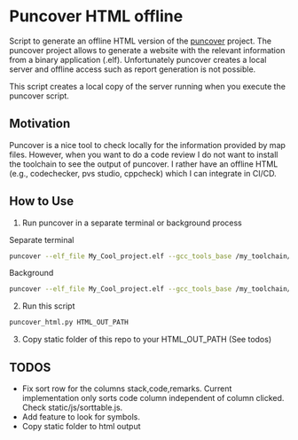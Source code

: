 # Puncover HTML offline

Script to generate an offline HTML version of the [puncover](https://github.com/HBehrens/puncover) project. 
The puncover project allows to generate a website with the relevant information from a binary application (.elf). 
Unfortunately puncover creates a local server and offline access such as report generation is not possible. 

This script creates a local copy of the server running when you execute the puncover script.

## Motivation

Puncover is a nice tool to check locally for the information provided by map files. However, when you want to do a code review I do not want
to install the toolchain to see the output of puncover. I rather have an offline  HTML (e.g., codechecker, pvs studio, cppcheck) which I can
integrate in CI/CD.

## How to Use

1. Run puncover in a separate terminal or background process

Separate terminal

```bash
puncover --elf_file My_Cool_project.elf --gcc_tools_base /my_toolchain/bin/arm-none-eabi-
```

Background 

```bash
puncover --elf_file My_Cool_project.elf --gcc_tools_base /my_toolchain/bin/arm-none-eabi- &
```

2. Run this script

```bash
puncover_html.py HTML_OUT_PATH
```

3. Copy static folder of this repo to your HTML_OUT_PATH (See todos)

## TODOS

- Fix sort row for the columns stack,code,remarks. Current implementation only sorts code column independent of column clicked. Check static/js/sorttable.js. 
- Add feature to look for symbols.
- Copy static folder to html output


